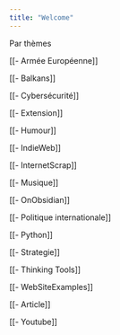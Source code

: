 ```yaml
---
title: "Welcome"
---
```

Par thèmes

[[- Armée Européenne]]

[[- Balkans]]

[[- Cybersécurité]]

[[- Extension]]

[[- Humour]]

[[- IndieWeb]]

[[- InternetScrap]]

[[- Musique]]

[[- OnObsidian]]

[[- Politique internationale]]

[[- Python]]

[[- Strategie]]

[[- Thinking Tools]]

[[- WebSiteExamples]]

[[- Article]]

[[- Youtube]]

